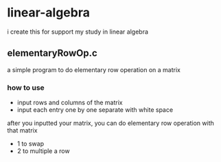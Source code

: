# linear-algebra

i create this for support my study in linear algebra

## elementaryRowOp.c

a simple program to do elementary row operation on a matrix

### how to use
- input rows and columns of the matrix
- input each entry one by one separate with white space

after you inputted your matrix, you can do elementary row operation with that matrix
- 1 to swap
- 2 to multiple a row
